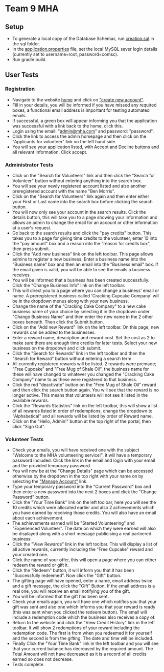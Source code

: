 # Team 9 MHA

## Setup

* To generate a local copy of the Database Schemas, run [creation.sql](sql/creation.sql) in the sql folder.
* In the [application.properties](src/main/resources/application.properties) file, set the local MySQL sever login details (currently set to username=root, password=comsc).
* Run gradle build.

## User Tests
### Registration
* Navigate to the website [home](http://localhost:8081/) and click on ["create new account"](http://localhost:8081/application).
* Fill in your details, you will be informed if you have missed any required boxes, a functional email address is important for testing automated emails.
* If successful, a green box will appear informing you that the application was successful with a link back to the home, click this.
* Login using the email: "admin@mha.com" and password: "password".
* Click the link to access the admin homepage and then click on the "Applicants for volunteer" link on the left hand side.
* You will see your application listed, with Accept and Decline buttons and all relevant information. Click accept.
### Administrator Tests
* Click on the "Search for Volunteers" link and then click the "Search for Volunteer" button without entering anything into the search box.
* You will see your newly registered account listed and also another preregistered account with the name "Ben Morris".
* Click on the "Search for Volunteers" link again and then enter either your First or Last name into the search box before clicking the search button.
* You will now only see your account in the search results. Click the details button, this will take you to a page showing your information and allows an admin to change the email for an account or other information at a user's request.
* Go back to the search results and click the "pay credits" button. This takes you to a page for giving time credits to the volunteer, enter 10 into the "pay amount" box and a reason into the "reason for credits box", then press submit.
* Click the "Add new business" link on the left toolbar. This page allows admins to register a new business. Enter a business name into the "Business name" box and then an email into the "Business email" box. If the email given is valid, you will be able to see the emails a business receives.
* You will be informed that a business has been created successfully. Click the "Change Business Info" link on the left toolbar.
* This will direct you to a page where you can change a business' email or name. A preregistered business called 'Cracking Cupcake Company' will be in the dropdown menus along with your new business.
* Change the name of the "Cracking Cake Company" to a new cake business name of your choice by selecting it in the dropdown under "Change Business Name" and then enter the new name in the 2 other boxes beneath. Then click the Submit button.
* Click on the "Add new Reward" link on the left toolbar. On this page, new rewards can be added to the businesses.
* Enter a reward name, description and reward cost. Set the cost as 2 to make sure there are enough time credits for later tests. Select your new business on the dropdown and click submit.
* Click the "Search for Rewards" link in the left toolbar and then the "Search for Reward" button without entering a search term.
* All currently registered rewards will be listed. 2 rewards were premade; "Free Cupcake" and "Free Mug of Shale Oil", the business name for these will have changed to whatever you changed the "Cracking Cake Company" name to as these were registered to that business.
* Click the red "deactivate" button on the "Free Mug of Shale Oil" reward and then click the search button again. You will see that the reward is no longer active. This means that volunteers will not see it listed in the available rewards.
* Click the "Rewards Statistics" link on the left toolbar, this will show a list of all rewards listed in order of redemptions, change the dropdown to "Alphabetical" and all rewards will be listed by order of Reward name.
* Click on the "Hello, Admin!" button at the top right of the portal, then click "Sign Out".
### Volunteer Tests
* Check your emails, you will have received one with the subject "Welcome to the MHA volunteering service!", it will have a temporary password included. Click the link in the email and login with your email and the provided temporary password.
* You will now be at the "Change Details" page which can be accessed otherwise by the dropdown in the top right with your name on by selecting the ["Manage Account"](http://localhost:8081/profile/details) link.
* Type your temporary password into the "Current Password" box and then enter a new password into the next 2 boxes and click the "Change Password" button.
* Click the "Your Time Bank" link on the left toolbar, here you will see the 10 credits which were allocated earlier and also 2 achievements which you have earned by receiving those credits. You will also have an email about each achievement.
* The achievements earned will be "Started Volunteering" and "Experienced Volunteer". The date on which they were earned will also be displayed along with a short message publicising a real partnered business.
* Click the "View Rewards" link in the left toolbar. This will display a list of all active rewards, currently including the "Free Cupcake" reward and your created one.
* Click the name of your offer, this will open a page where you can either redeem the reward or gift it.
* Click the "Redeem" button, it will inform you that it has been "Successfully redeemed". Now click the "Gift" button.
* The gifting page will have opened, enter a name, email address twice and a gift message, the click the "Gift" Button. If the email address is a real one, you will receive an email notifying you of the gift.
* You will be informed that the gift has been sent.
* Check your emails again, you will have one which notifies you that your gift was sent and also one which informs you that your reward is ready (this was sent when you clicked the redeem button). The email will include a redemption code which the business also receives a copy of.
* Return to the website and click the "View Credit History" link in the left toolbar. It will show 2 redemptions of your reward including the redemption code. The first is from when you redeemed it for yourself and the second is from the gifting. The date and time will be included.
* Finally Click the "Your Time Bank" link in the left toolbar and you will see that your current balance has decreased by the required amount. The Total Amount will not have decreased as it is a record of all credits earned so does not decrease.
* Tests complete.

